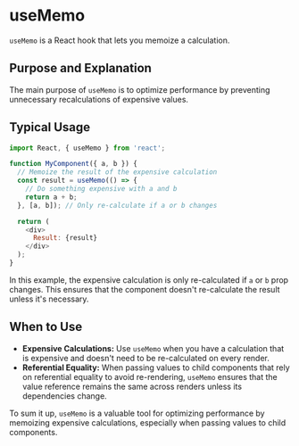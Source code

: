 # useMemo

`useMemo` is a React hook that lets you memoize a calculation.

## Purpose and Explanation

The main purpose of `useMemo` is to optimize performance by preventing unnecessary recalculations of expensive values.

## Typical Usage

```javascript
import React, { useMemo } from 'react';

function MyComponent({ a, b }) {
  // Memoize the result of the expensive calculation
  const result = useMemo(() => {
    // Do something expensive with a and b
    return a + b;
  }, [a, b]); // Only re-calculate if a or b changes

  return (
    <div>
      Result: {result}
    </div>
  );
}
```

In this example, the expensive calculation is only re-calculated if `a` or `b` prop changes. This ensures that the component doesn't re-calculate the result unless it's necessary.

## When to Use

*   **Expensive Calculations:** Use `useMemo` when you have a calculation that is expensive and doesn't need to be re-calculated on every render.
*   **Referential Equality:** When passing values to child components that rely on referential equality to avoid re-rendering, `useMemo` ensures that the value reference remains the same across renders unless its dependencies change.

To sum it up, `useMemo` is a valuable tool for optimizing performance by memoizing expensive calculations, especially when passing values to child components.
